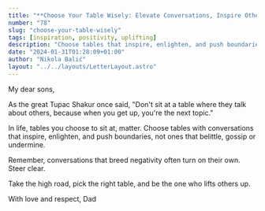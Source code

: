 ```yaml
---
title: "**Choose Your Table Wisely: Elevate Conversations, Inspire Others**"
number: "78"
slug: "choose-your-table-wisely"
tags: [inspiration, positivity, uplifting]
description: "Choose tables that inspire, enlighten, and push boundaries. Don't sit where negativity breeds. Be the one who lifts others up."
date: "2024-01-31T01:28:09+01:00"
author: "Nikola Balić"
layout: "../../layouts/LetterLayout.astro"
---
```

My dear sons,

As the great Tupac Shakur once said, "Don't sit at a table where they talk about others, because when you get up, you're the next topic."

In life, tables you choose to sit at, matter. Choose tables with conversations that inspire, enlighten, and push boundaries, not ones that belittle, gossip or undermine.

Remember, conversations that breed negativity often turn on their own. Steer clear.

Take the high road, pick the right table, and be the one who lifts others up.

With love and respect,
Dad